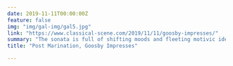 ```yaml
---
date: 2019-11-11T00:00:00Z
feature: false
img: "img/gal-img/gal5.jpg"
link: "https://www.classical-scene.com/2019/11/11/goosby-impresses/"
summary: "The sonata is full of shifting moods and fleeting motivic ideas, to which Goosby and Wang were highly attentive, with dynamic contrasts to match; Goosby’s portamento in the “second subject” of the first movement hinted at Ravel. The mercurial second movement showed Goosby as the Perlman protégé he is, with a commanding bowing arm and exceptional articulation (though his pizzicati sometimes didn’t project that well). When it wasn’t swirling with activity, the finale was smoky and sultry. On the whole, while it’s clear that Goosby and Wang had a clear grasp of what this sonata is about, it will take a little more time in the cooker to refine the tone to match the composer’s intentions."
title: "Post Marination, Goosby Impresses"

---
```

